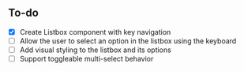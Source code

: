 ## To-do

- [x] Create Listbox component with key navigation
- [ ] Allow the user to select an option in the listbox using the keyboard
- [ ] Add visual styling to the listbox and its options
- [ ] Support toggleable multi-select behavior